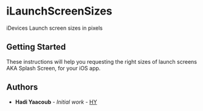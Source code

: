 # iLaunchScreenSizes

iDevices Launch screen sizes in pixels

## Getting Started

These instructions will help you requesting the right sizes of launch screens AKA Splash Screen, for your iOS app. 

## Authors

* **Hadi Yaacoub** - *Initial work* - [HY](https://github.com/HadiYaac)


